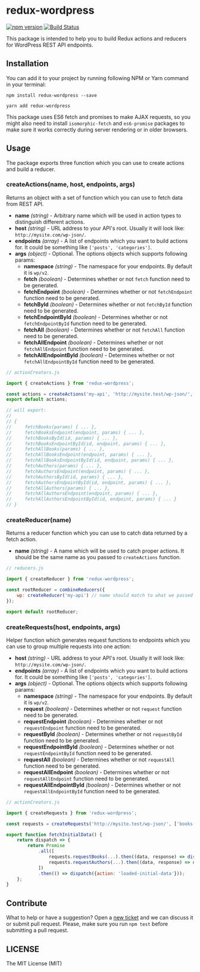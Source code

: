 # redux-wordpress

[![npm version](https://badge.fury.io/js/redux-wordpress.svg)](https://badge.fury.io/js/redux-wordpress) [![Build Status](https://travis-ci.org/eugene-manuilov/redux-wordpress.svg?branch=master)](https://travis-ci.org/eugene-manuilov/redux-wordpress)

This package is intended to help you to build Redux actions and reducers for WordPress REST API endpoints.

## Installation

You can add it to your project by running following NPM or Yarn command in your terminal:

```
npm install redux-wordpress --save
```

```
yarn add redux-wordpress
```

This package uses ES6 fetch and promises to make AJAX requests, so you might also need to install `isomorphic-fetch` and `es6-promise` packages to make sure it works correctly during server rendering or in older browsers.

## Usage

The package exports three function which you can use to create actions and build a reducer.

### createActions(name, host, endpoints, args)

Returns an object with a set of function which you can use to fetch data from REST API.

- **name** _(string)_ - Arbitrary name which will be used in action types to distinguish different actions.
- **host** _(string)_ - URL address to your API's root. Usually it will look like: `http://mysite.com/wp-json/`.
- **endpoints** _(array)_ - A list of endpoints which you want to build actions for. It could be something like `['posts', 'categories']`.
- **args** _(object)_ - Optional. The options objects which supports following params:
  - **namespace** _(string)_ - The namespace for your endpoints. By default it is `wp/v2`.
  - **fetch** _(boolean)_ - Determines whether or not `fetch` function need to be generated.
  - **fetchEndpoint** _(boolean)_ - Determines whether or not `fetchEndpoint` function need to be generated.
  - **fetchById** _(boolean)_ - Determines whether or not `fetchById` function need to be generated.
  - **fetchEndpointById** _(boolean)_ - Determines whether or not `fetchEndpointById` function need to be generated.
  - **fetchAll** _(boolean)_ - Determines whether or not `fetchAll` function need to be generated.
  - **fetchAllEndpoint** _(boolean)_ - Determines whether or not `fetchAllEndpoint` function need to be generated.
  - **fetchAllEndpointById** _(boolean)_ - Determines whether or not `fetchAllEndpointById` function need to be generated.

```js
// actionCreators.js

import { createActions } from 'redux-wordpress';

const actions = createActions('my-api', 'http://mysite.test/wp-json/', ['books', 'authors']);
export default actions;

// will export:
//
// {
//     fetchBooks(params) { ... },
//     fetchBooksEndpoint(endpoint, params) { ... },
//     fetchBooksById(id, params) { ... },
//     fetchBooksEndpointById(id, endpoint, params) { ... },
//     fetchAllBooks(params) { ... },
//     fetchAllBooksEndpoint(endpoint, params) { ... },
//     fetchAllBooksEndpointById(id, endpoint, params) { ... },
//     fetchAuthors(params) { ... },
//     fetchAuthorsEndpoint(endpoint, params) { ... },
//     fetchAuthorsById(id, params) { ... },
//     fetchAuthorsEndpointById(id, endpoint, params) { ... },
//     fetchAllAuthors(params) { ... },
//     fetchAllAuthorsEndpoint(endpoint, params) { ... },
//     fetchAllAuthorsEndpointById(id, endpoint, params) { ... }
// }
```

### createReducer(name)

Returns a reducer function which you can use to catch data returned by a fetch action.

- **name** _(string)_ - A name which will be used to catch proper actions. It should be the same name as you passed to `createActions` function.

```js
// reducers.js

import { createReducer } from 'redux-wordpress';

const rootReducer = combineReducers({
    wp: createReducer('my-api') // name should match to what we passed to "createActions" function
});

export default rootReducer;
```
### createRequests(host, endpoints, args)

Helper function which generates request functions to endpoints which you can use to group multiple requests into one action:

- **host** _(string)_ - URL address to your API's root. Usually it will look like: `http://mysite.com/wp-json/`.
- **endpoints** _(array)_ - A list of endpoints which you want to build actions for. It could be something like `['posts', 'categories']`.
- **args** _(object)_ - Optional. The options objects which supports following params:
  - **namespace** _(string)_ - The namespace for your endpoints. By default it is `wp/v2`.
  - **request** _(boolean)_ - Determines whether or not `request` function need to be generated.
  - **requestEndpoint** _(boolean)_ - Determines whether or not `requestEndpoint` function need to be generated.
  - **requestById** _(boolean)_ - Determines whether or not `requestById` function need to be generated.
  - **requestEndpointById** _(boolean)_ - Determines whether or not `requestEndpointById` function need to be generated.
  - **requestAll** _(boolean)_ - Determines whether or not `requestAll` function need to be generated.
  - **requestAllEndpoint** _(boolean)_ - Determines whether or not `requestAllEndpoint` function need to be generated.
  - **requestAllEndpointById** _(boolean)_ - Determines whether or not `requestAllEndpointById` function need to be generated.

```js
// actionCreators.js

import { createRequests } from 'redux-wordpress';

const requests = createRequests('http://mysite.test/wp-json/', ['books', 'authors']);

export function fetchInitialData() {
    return dispatch => {
        return Promise
            .all([
                requests.requestBooks(...).then((data, response) => dispatch({action: 'books', data})),
                requests.requestAuthors(...).then((data, response) => dispatch({action: 'authors', data}))
            ])
            .then(() => dispatch({action: 'loaded-initial-data'}));
    };
}
```

## Contribute

What to help or have a suggestion? Open a [new ticket](https://github.com/eugene-manuilov/redux-wordpress/issues/new) and we can discuss it or submit pull request. Please, make sure you run `npm test` before submitting a pull request.

## LICENSE

The MIT License (MIT)
